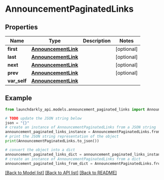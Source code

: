 # AnnouncementPaginatedLinks


## Properties

Name | Type | Description | Notes
------------ | ------------- | ------------- | -------------
**first** | [**AnnouncementLink**](AnnouncementLink.md) |  | [optional] 
**last** | [**AnnouncementLink**](AnnouncementLink.md) |  | [optional] 
**next** | [**AnnouncementLink**](AnnouncementLink.md) |  | [optional] 
**prev** | [**AnnouncementLink**](AnnouncementLink.md) |  | [optional] 
**var_self** | [**AnnouncementLink**](AnnouncementLink.md) |  | 

## Example

```python
from launchdarkly_api.models.announcement_paginated_links import AnnouncementPaginatedLinks

# TODO update the JSON string below
json = "{}"
# create an instance of AnnouncementPaginatedLinks from a JSON string
announcement_paginated_links_instance = AnnouncementPaginatedLinks.from_json(json)
# print the JSON string representation of the object
print(AnnouncementPaginatedLinks.to_json())

# convert the object into a dict
announcement_paginated_links_dict = announcement_paginated_links_instance.to_dict()
# create an instance of AnnouncementPaginatedLinks from a dict
announcement_paginated_links_from_dict = AnnouncementPaginatedLinks.from_dict(announcement_paginated_links_dict)
```
[[Back to Model list]](../README.md#documentation-for-models) [[Back to API list]](../README.md#documentation-for-api-endpoints) [[Back to README]](../README.md)


